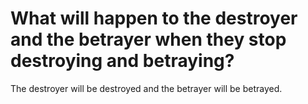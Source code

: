 # What will happen to the destroyer and the betrayer when they stop destroying and betraying?

The destroyer will be destroyed and the betrayer will be betrayed.
